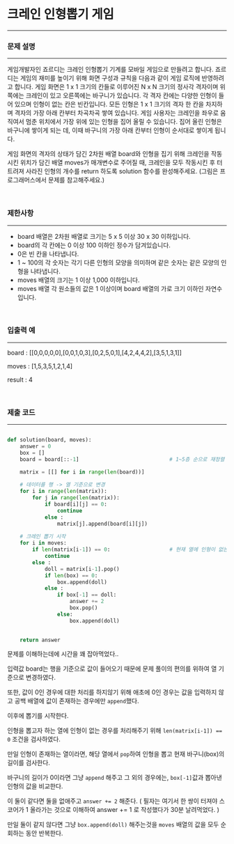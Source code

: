 # 크레인 인형뽑기 게임
---

### 문제 설명
---
게임개발자인 죠르디는 크레인 인형뽑기 기계를 모바일 게임으로 만들려고 합니다.
죠르디는 게임의 재미를 높이기 위해 화면 구성과 규칙을 다음과 같이 게임 로직에 반영하려고 합니다.
게임 화면은 1 x 1 크기의 칸들로 이루어진 N x N 크기의 정사각 격자이며 위쪽에는 크레인이 있고 오른쪽에는 바구니가 있습니다. 각 격자 칸에는 다양한 인형이 들어 있으며 인형이 없는 칸은 빈칸입니다. 모든 인형은 1 x 1 크기의 격자 한 칸을 차지하며 격자의 가장 아래 칸부터 차곡차곡 쌓여 있습니다. 게임 사용자는 크레인을 좌우로 움직여서 멈춘 위치에서 가장 위에 있는 인형을 집어 올릴 수 있습니다. 집어 올린 인형은 바구니에 쌓이게 되는 데, 이때 바구니의 가장 아래 칸부터 인형이 순서대로 쌓이게 됩니다.

게임 화면의 격자의 상태가 담긴 2차원 배열 board와 인형을 집기 위해 크레인을 작동시킨 위치가 담긴 배열 moves가 매개변수로 주어질 때, 크레인을 모두 작동시킨 후 터트려져 사라진 인형의 개수를 return 하도록 solution 함수를 완성해주세요.
(그림은 프로그래머스에서 문제를 참고해주세요.)

<br>

### 제한사항
---

- board 배열은 2차원 배열로 크기는 5 x 5 이상 30 x 30 이하입니다.
- board의 각 칸에는 0 이상 100 이하인 정수가 담겨있습니다.
- 0은 빈 칸을 나타냅니다.
- 1 ~ 100의 각 숫자는 각기 다른 인형의 모양을 의미하며 같은 숫자는 같은 모양의 인형을 나타냅니다.
- moves 배열의 크기는 1 이상 1,000 이하입니다.
- moves 배열 각 원소들의 값은 1 이상이며 board 배열의 가로 크기 이하인 자연수입니다.

<br>

### 입출력 예
---

board : [[0,0,0,0,0],[0,0,1,0,3],[0,2,5,0,1],[4,2,4,4,2],[3,5,1,3,1]]

moves : [1,5,3,5,1,2,1,4]	

result : 4

<br>

### 제출 코드
---
```python

def solution(board, moves):
    answer = 0
    box = []
    board = board[::-1]                             # 1~5층 순으로 재정렬

    matrix = [[] for i in range(len(board))]
    
    # 데이터를 행 -> 열 기준으로 변경
    for i in range(len(matrix)):
        for j in range(len(matrix)):
            if board[i][j] == 0:
                continue
            else :
                matrix[j].append(board[i][j])
    
    # 크레인 뽑기 시작
    for i in moves:
        if len(matrix[i-1]) == 0:                   # 현재 열에 인형이 없는경우
            continue
        else :
            doll = matrix[i-1].pop()
            if len(box) == 0:
                box.append(doll)
            else : 
                if box[-1] == doll:
                    answer += 2
                    box.pop()
                else:
                    box.append(doll)
                

    return answer
```

문제를 이해하는데에 시간을 꽤 잡아먹었다..

입력값 board는 행을 기준으로 값이 들어오기 때문에 문제 풀이의 편의를 위하여 열 기준으로 변경하였다.

또한, 값이 0인 경우에 대한 처리를 하지않기 위해 애초에 0인 경우는 값을 입력하지 않고 공백 배열에 값이 존재하는 경우에만 `append`했다.

이후에 뽑기를 시작한다.

인형을 뽑고자 하는 열에 인형이 없는 경우를 처리해주기 위해 `len(matrix[i-1]) == 0` 조건을 검사하였다.

만일 인형이 존재하는 열이라면, 해당 열에서 `pop`하여 인형을 뽑고 현재 바구니(box)의 길이를 검사한다.

바구니의 길이가 0이라면 그냥 `append` 해주고 그 외의 경우에는, `box[-1]`값과 뽑아낸 인형의 값을 비교한다.

이 둘이 같다면 둘을 없애주고 `answer += 2` 해준다. ( 필자는 여기서 한 쌍이 터져야 스코어가 1 올라가는 것으로 이해하여 answer += 1 로 작성했다가 30분 날려먹었다. )

만일 둘이 같지 않다면 그냥 `box.append(doll)` 해주는것을 `moves` 배열의 값을 모두 순회하는 동안 반복한다.

